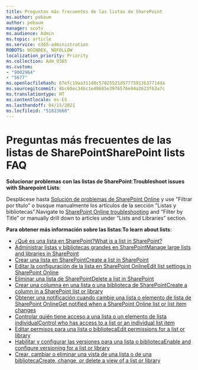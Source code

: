 ```yaml
---
title: Preguntas más frecuentes de las listas de SharePoint
ms.author: pebaum
author: pebaum
manager: scotv
ms.audience: Admin
ms.topic: article
ms.service: o365-administration
ROBOTS: NOINDEX, NOFOLLOW
localization_priority: Priority
ms.collection: Adm_O365
ms.custom:
- "9002964"
- "5677"
ms.openlocfilehash: 67efc19aa311d8c57825521d57775913b37714da
ms.sourcegitcommit: 8bc60ec34bc1e40685e3976576e04a2623f63a7c
ms.translationtype: HT
ms.contentlocale: es-ES
ms.lasthandoff: 04/15/2021
ms.locfileid: "51823660"
---
```

# <a name="sharepoint-lists-faq"></a><span data-ttu-id="0da6e-102">Preguntas más frecuentes de las listas de SharePoint</span><span class="sxs-lookup"><span data-stu-id="0da6e-102">SharePoint lists FAQ</span></span>

<span data-ttu-id="0da6e-103">**Solucionar problemas con las listas de SharePoint**:</span><span class="sxs-lookup"><span data-stu-id="0da6e-103">**Troubleshoot issues with Sharepoint Lists**:</span></span>

<span data-ttu-id="0da6e-104">Desplácese hasta [Solución de problemas de SharePoint Online](https://docs.microsoft.com/sharepoint/troubleshoot/online) y use "Filtrar por título" o busque manualmente los artículos de la sección "Listas y bibliotecas".</span><span class="sxs-lookup"><span data-stu-id="0da6e-104">Navigate to [SharePoint Online troubleshooting](https://docs.microsoft.com/sharepoint/troubleshoot/online) and “Filter by Title” or manually drill down to articles under “Lists and Libraries” section.</span></span>

<span data-ttu-id="0da6e-105">**Para obtener más información sobre las listas**:</span><span class="sxs-lookup"><span data-stu-id="0da6e-105">**To learn about lists**:</span></span>

- [<span data-ttu-id="0da6e-106">¿Qué es una lista en SharePoint?</span><span class="sxs-lookup"><span data-stu-id="0da6e-106">What is a list in SharePoint?</span></span>](https://support.office.com/article/what-is-a-list-in-sharepoint-93262a88-20ad-4edc-8410-b6909b2f59a5)
- [<span data-ttu-id="0da6e-107">Administrar listas y bibliotecas grandes en SharePoint</span><span class="sxs-lookup"><span data-stu-id="0da6e-107">Manage large lists and libraries in SharePoint</span></span>](https://support.office.com/article/manage-large-lists-and-libraries-in-sharepoint-b8588dae-9387-48c2-9248-c24122f07c59)
- [<span data-ttu-id="0da6e-108">Crear una lista en SharePoint</span><span class="sxs-lookup"><span data-stu-id="0da6e-108">Create a list in SharePoint</span></span>](https://support.office.com/article/create-a-list-in-sharepoint-0d397414-d95f-41eb-addd-5e6eff41b083)
- [<span data-ttu-id="0da6e-109">Editar la configuración de la lista en SharePoint Online</span><span class="sxs-lookup"><span data-stu-id="0da6e-109">Edit list settings in SharePoint Online</span></span>](https://support.microsoft.com/es-ES/office/edit-list-settings-in-sharepoint-online-4d35793b-246e-42a3-990c-563a83795b7f)
- [<span data-ttu-id="0da6e-110">Eliminar una lista de SharePoint</span><span class="sxs-lookup"><span data-stu-id="0da6e-110">Delete a list in SharePoint</span></span>](https://support.microsoft.com/es-ES/office/delete-a-list-in-sharepoint-2a7bca5b-b8fd-4e5b-8f4b-2ac034f3070d)
- [<span data-ttu-id="0da6e-111">Crear una columna en una lista o una biblioteca de SharePoint</span><span class="sxs-lookup"><span data-stu-id="0da6e-111">Create a column in a SharePoint list or library</span></span>](https://support.microsoft.com/es-ES/office/create-a-column-in-a-sharepoint-list-or-library-2b0361ae-1bd3-41a3-8329-269e5f81cfa2)
- [<span data-ttu-id="0da6e-112">Obtener una notificación cuando cambie una lista o elemento de lista de SharePoint Online</span><span class="sxs-lookup"><span data-stu-id="0da6e-112">Get notified when a SharePoint Online list or list item changes</span></span>](https://support.office.com/article/get-notified-of-list-changes-in-sharepoint-85ca9280-f4b1-485a-a49e-a593ffa62e39)
- [<span data-ttu-id="0da6e-113">Controlar quién tiene acceso a una lista o un elemento de lista individual</span><span class="sxs-lookup"><span data-stu-id="0da6e-113">Control who has access to a list or an individual list item</span></span>](https://support.office.com/article/customize-permissions-for-a-sharepoint-list-or-library-02d770f3-59eb-4910-a608-5f84cc297782)
- [<span data-ttu-id="0da6e-114">Editar permisos para una lista o biblioteca</span><span class="sxs-lookup"><span data-stu-id="0da6e-114">Edit permissions for a list or library</span></span>](https://support.office.com/article/customize-permissions-for-a-sharepoint-list-or-library-02d770f3-59eb-4910-a608-5f84cc297782)
- [<span data-ttu-id="0da6e-115">Habilitar y configurar las versiones para una lista o biblioteca</span><span class="sxs-lookup"><span data-stu-id="0da6e-115">Enable and configure versioning for a list or library</span></span>](https://support.office.com/article/enable-and-configure-versioning-for-a-list-or-library-1555d642-23ee-446a-990a-bcab618c7a37)
- [<span data-ttu-id="0da6e-116">Crear, cambiar o eliminar una vista de una lista o de una biblioteca</span><span class="sxs-lookup"><span data-stu-id="0da6e-116">Create, change, or delete a view of a list or library</span></span>](https://support.office.com/article/create-change-or-delete-a-view-of-a-list-or-library-27ae65b8-bc5b-4949-b29b-4ee87144a9c9)
